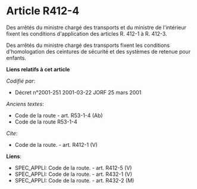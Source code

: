 # Article R412-4

Des arrêtés du ministre chargé des transports et du ministre de l'intérieur fixent les conditions d'application des articles
R. 412-1 à R. 412-3. 

Des arrêtés du ministre chargé des transports fixent les conditions d'homologation des ceintures de sécurité et des systèmes
de retenue pour enfants.

**Liens relatifs à cet article**

_Codifié par_:

  - Décret n°2001-251 2001-03-22 JORF 25 mars 2001

_Anciens textes_:

  - Code de la route - art. R53-1-4 (Ab)
  - Code de la route R53-1-4

_Cite_:

  - Code de la route. - art. R412-1 (V)

**Liens**:

  - SPEC_APPLI: Code de la route. - art. R412-5 (V)
  - SPEC_APPLI: Code de la route. - art. R432-1 (V)
  - SPEC_APPLI: Code de la route. - art. R432-2 (M)
